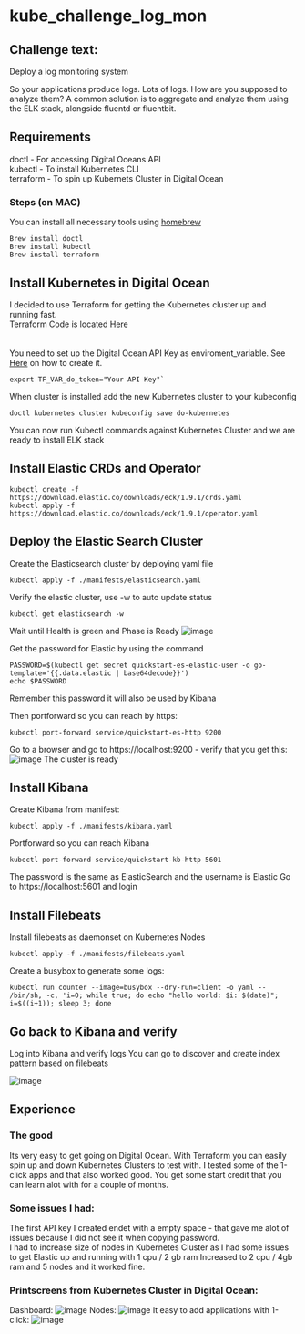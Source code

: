# kube_challenge_log_mon

## Challenge text: 
Deploy a log monitoring system

So your applications produce logs. Lots of logs. How are you supposed to analyze them? A common solution is to aggregate and analyze them using the ELK stack, alongside fluentd or fluentbit.

## Requirements
doctl - For accessing Digital Oceans API <br /> 
kubectl - To install Kubernetes CLI <br /> 
terraform - To spin up Kubernets Cluster in Digital Ocean

### Steps (on MAC)
You can install all necessary tools using [homebrew](https://brew.sh) 
```
Brew install doctl
Brew install kubectl
Brew install terraform
```

## Install Kubernetes in Digital Ocean
I decided to use Terraform for getting the Kubernetes cluster up and running fast. <br /> 
Terraform Code is located [Here](https://github.com/espenhermansen/kube_challenge_log_mon/tree/main/terraform) <br /> 
<br /> <br /> 
You need to set up the Digital Ocean API Key as enviroment_variable. See [Here](https://docs.digitalocean.com/reference/api/create-personal-access-token/) on how to create it. 

```
export TF_VAR_do_token="Your API Key"`
```

When cluster is installed add the new Kubernetes cluster to your kubeconfig
```
doctl kubernetes cluster kubeconfig save do-kubernetes
```

You can now run Kubectl commands against Kubernetes Cluster and we are ready to install ELK stack
<br /> 
## Install Elastic CRDs and Operator
```
kubectl create -f https://download.elastic.co/downloads/eck/1.9.1/crds.yaml
kubectl apply -f https://download.elastic.co/downloads/eck/1.9.1/operator.yaml
```

## Deploy the Elastic Search Cluster
Create the Elasticsearch cluster by deploying yaml file
```
kubectl apply -f ./manifests/elasticsearch.yaml
```
Verify the elastic cluster, use -w to auto update status
```
kubectl get elasticsearch -w
```
Wait until Health is green and Phase is Ready
![image](https://user-images.githubusercontent.com/22987121/147752896-df1636e1-f3be-4602-8bb7-5e74d7e369af.png)

Get the password for Elastic by using the command
```
PASSWORD=$(kubectl get secret quickstart-es-elastic-user -o go-template='{{.data.elastic | base64decode}}')
echo $PASSWORD
```
Remember this password it will also be used by Kibana

Then portforward so you can reach by https:
```
kubectl port-forward service/quickstart-es-http 9200
```

Go to a browser and go to https://localhost:9200  - verify that you get this:
![image](https://user-images.githubusercontent.com/22987121/147753101-97ef7c2b-f14c-4780-b51c-b881a5c7675e.png)
The cluster is ready

## Install Kibana

Create Kibana from manifest:
```
kubectl apply -f ./manifests/kibana.yaml
```

Portforward so you can reach Kibana
```
kubectl port-forward service/quickstart-kb-http 5601
```
The password is the same as ElasticSearch and the username is Elastic
Go to https://localhost:5601 and login 

## Install Filebeats
Install filebeats as daemonset on Kubernetes Nodes
```
kubectl apply -f ./manifests/filebeats.yaml
```
Create a busybox to generate some logs:
```
kubectl run counter --image=busybox --dry-run=client -o yaml -- /bin/sh, -c, 'i=0; while true; do echo "hello world: $i: $(date)"; i=$((i+1)); sleep 3; done
```

## Go back to Kibana and verify

Log into Kibana and verify logs
You can go to discover and create index pattern based on filebeats


![image](https://user-images.githubusercontent.com/22987121/147785446-853afee0-7681-45e4-864f-033f909d5ecf.png)


## Experience

### The good
Its very easy to get going on Digital Ocean. With Terraform you can easily spin up and down Kubernetes Clusters to test with.
I tested some of the 1-click apps and that also worked good.
You get some start credit that you can learn alot with for a couple of months.

### Some issues I had:
The first API key I created endet with a empty space - that gave me alot of issues because I did not see it when copying password.
<br />
I had to increase size of nodes in Kubernetes Cluster as I had some issues to get Elastic up and running with 1 cpu / 2 gb ram
Increased to 2 cpu / 4gb ram and 5 nodes and it worked fine.

### Printscreens from Kubernetes Cluster in Digital Ocean:
Dashboard:
![image](https://user-images.githubusercontent.com/22987121/148650532-a232de4a-491f-43f7-a6e5-abe4b3e144e2.png)
Nodes:
![image](https://user-images.githubusercontent.com/22987121/148650468-ba7dbdfc-4da3-47cc-817b-e41cc0f3ef46.png)
It easy to add applications with 1-click:
![image](https://user-images.githubusercontent.com/22987121/148650496-9a031af2-640b-4ab3-932b-f14fb43038b6.png)



